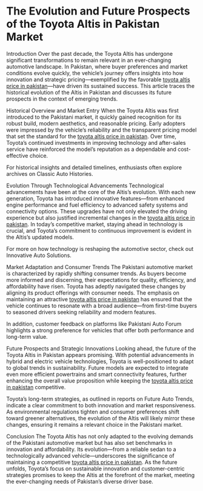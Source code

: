# The Evolution and Future Prospects of the Toyota Altis in Pakistan Market

Introduction
Over the past decade, the Toyota Altis has undergone significant transformations to remain relevant in an ever-changing automotive landscape. In Pakistan, where buyer preferences and market conditions evolve quickly, the vehicle’s journey offers insights into how innovation and strategic pricing—exemplified by the favorable [toyota altis price in pakistan](https://www.malikki.com/category/vehicles/car/toyota/corolla/altis)—have driven its sustained success. This article traces the historical evolution of the Altis in Pakistan and discusses its future prospects in the context of emerging trends.

Historical Overview and Market Entry
When the Toyota Altis was first introduced to the Pakistani market, it quickly gained recognition for its robust build, modern aesthetics, and reasonable pricing. Early adopters were impressed by the vehicle’s reliability and the transparent pricing model that set the standard for the [toyota altis price in pakistan](https://www.malikki.com/category/vehicles/car/toyota/corolla/altis). Over time, Toyota’s continued investments in improving technology and after-sales service have reinforced the model’s reputation as a dependable and cost-effective choice.

For historical insights and detailed timelines, enthusiasts often explore archives on Classic Auto Histories.

Evolution Through Technological Advancements
Technological advancements have been at the core of the Altis’s evolution. With each new generation, Toyota has introduced innovative features—from enhanced engine performance and fuel efficiency to advanced safety systems and connectivity options. These upgrades have not only elevated the driving experience but also justified incremental changes in the [toyota altis price in pakistan](https://www.malikki.com/category/vehicles/car/toyota/corolla/altis). In today’s competitive market, staying ahead in technology is crucial, and Toyota’s commitment to continuous improvement is evident in the Altis’s updated models.

For more on how technology is reshaping the automotive sector, check out Innovative Auto Solutions.

Market Adaptation and Consumer Trends
The Pakistani automotive market is characterized by rapidly shifting consumer trends. As buyers become more informed and discerning, their expectations for quality, efficiency, and affordability have risen. Toyota has adeptly navigated these changes by aligning its product offerings with consumer needs. The emphasis on maintaining an attractive [toyota altis price in pakistan](https://www.malikki.com/category/vehicles/car/toyota/corolla/altis) has ensured that the vehicle continues to resonate with a broad audience—from first-time buyers to seasoned drivers seeking reliability and modern features.

In addition, customer feedback on platforms like Pakistani Auto Forum highlights a strong preference for vehicles that offer both performance and long-term value.

Future Prospects and Strategic Innovations
Looking ahead, the future of the Toyota Altis in Pakistan appears promising. With potential advancements in hybrid and electric vehicle technologies, Toyota is well-positioned to adapt to global trends in sustainability. Future models are expected to integrate even more efficient powertrains and smart connectivity features, further enhancing the overall value proposition while keeping the [toyota altis price in pakistan](https://www.malikki.com/category/vehicles/car/toyota/corolla/altis) competitive.

Toyota’s long-term strategies, as outlined in reports on Future Auto Trends, indicate a clear commitment to both innovation and market responsiveness. As environmental regulations tighten and consumer preferences shift toward greener alternatives, the evolution of the Altis will likely mirror these changes, ensuring it remains a relevant choice in the Pakistani market.

Conclusion
The Toyota Altis has not only adapted to the evolving demands of the Pakistani automotive market but has also set benchmarks in innovation and affordability. Its evolution—from a reliable sedan to a technologically advanced vehicle—underscores the significance of maintaining a competitive [toyota altis price in pakistan](https://www.malikki.com/category/vehicles/car/toyota/corolla/altis). As the future unfolds, Toyota’s focus on sustainable innovation and customer-centric strategies promises to keep the Altis at the forefront of the market, meeting the ever-changing needs of Pakistan’s diverse driver base.


